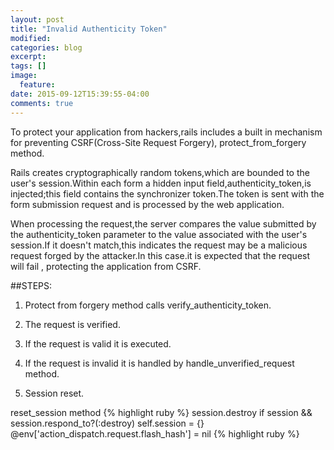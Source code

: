 ```yaml
---
layout: post
title: "Invalid Authenticity Token"
modified:
categories: blog
excerpt:
tags: []
image:
  feature: 
date: 2015-09-12T15:39:55-04:00
comments: true
---
```

To protect your application from hackers,rails includes a built in mechanism for preventing CSRF(Cross-Site Request Forgery), protect_from_forgery method.

Rails creates cryptographically random tokens,which are bounded to the user's session.Within each form a hidden input field,authenticity_token,is injected;this field contains the synchronizer token.The token is sent with the form submission request and is processed by the web application.

When processing the request,the server compares the value submitted by the authenticity_token parameter to the value associated with the user's session.If it doesn't match,this indicates the request may be a malicious request forged by the attacker.In this case.it is expected that the request will fail , protecting the application from CSRF.

##STEPS:

1) Protect from forgery method calls verify_authenticity_token.

2) The request is verified.

3) If the request is valid it is executed.

4) If the request is invalid it is handled by  handle_unverified_request method.

5) Session reset.

reset_session method
{% highlight ruby %}
session.destroy if session && session.respond_to?(:destroy)
self.session = {}
@env['action_dispatch.request.flash_hash'] = nil
{% highlight ruby %}